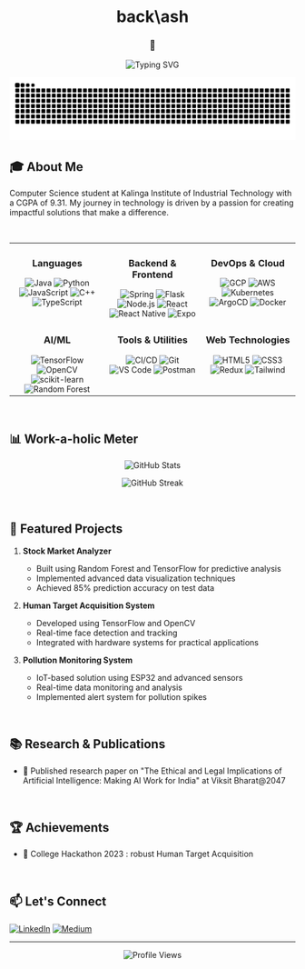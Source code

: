 <h1 align="center" > back\ash </h1>
<h3 align="center">🚀</h3>
<p align="center">
  <img src="https://readme-typing-svg.demolab.com?font=Fira+Code&pause=5&width=435&lines=Full+Stack+Developer;AI%2FML+Enthusiast;Problem+Solver;Innovation+Driver" alt="Typing SVG" />
</p>
<!-- Snake Animation -->
<div align="center">
  <img src="https://raw.githubusercontent.com/kaushikjadhav01/kaushikjadhav01/output/github-contribution-grid-snake.svg" alt="snake animation" />
</div>

<h2>🎓 About Me</h2>
<p>Computer Science student at Kalinga Institute of Industrial Technology with a CGPA of 9.31. My journey in technology is driven by a passion for creating impactful solutions that make a difference.</p>
<br><table>
  <tr>
    <td valign="top" width="33%">
    <h3 align="center">Languages</h3>
    <div align="center">
      <img src="https://img.shields.io/badge/Java-%23ED8B00.svg?style=flat-square&logo=java&logoColor=white" alt="Java" />
      <img src="https://img.shields.io/badge/Python-%233776AB.svg?style=flat-square&logo=python&logoColor=white" alt="Python" />
      <img src="https://img.shields.io/badge/JavaScript-%23F7DF1E.svg?style=flat-square&logo=javascript&logoColor=black" alt="JavaScript" />
      <img src="https://img.shields.io/badge/C++-%2300599C.svg?style=flat-square&logo=cplusplus&logoColor=white" alt="C++" />
      <img src="https://img.shields.io/badge/TypeScript-%23007ACC.svg?style=flat-square&logo=typescript&logoColor=white" alt="TypeScript" />
    </div>
    </td>
    <td valign="top" width="33%">
    <h3 align="center">Backend & Frontend</h3>
    <div align="center">
      <img src="https://img.shields.io/badge/Spring-%236DB33F.svg?style=flat-square&logo=spring&logoColor=white" alt="Spring" />
      <img src="https://img.shields.io/badge/Flask-%23000000.svg?style=flat-square&logo=flask&logoColor=white" alt="Flask" />
      <img src="https://img.shields.io/badge/Node.js-%23339933.svg?style=flat-square&logo=nodedotjs&logoColor=white" alt="Node.js" />
      <img src="https://img.shields.io/badge/React-%2361DAFB.svg?style=flat-square&logo=react&logoColor=black" alt="React" />
      <img src="https://img.shields.io/badge/React%20Native-%2361DAFB.svg?style=flat-square&logo=react&logoColor=black" alt="React Native" />
      <img src="https://img.shields.io/badge/Expo-%23000000.svg?style=flat-square&logo=expo&logoColor=white" alt="Expo" />
    </div>
    </td>
    <td valign="top" width="33%">
    <h3 align="center">DevOps & Cloud</h3>
    <div align="center">
      <img src="https://img.shields.io/badge/Google%20Cloud-%234285F4.svg?style=flat-square&logo=google-cloud&logoColor=white" alt="GCP" />
      <img src="https://img.shields.io/badge/AWS-%23FF9900.svg?style=flat-square&logo=amazon-aws&logoColor=white" alt="AWS" />
      <img src="https://img.shields.io/badge/Kubernetes-%23326CE5.svg?style=flat-square&logo=kubernetes&logoColor=white" alt="Kubernetes" />
      <img src="https://img.shields.io/badge/ArgoCD-%23EF7B4D.svg?style=flat-square&logo=argo&logoColor=white" alt="ArgoCD" />
      <img src="https://img.shields.io/badge/Docker-%232496ED.svg?style=flat-square&logo=docker&logoColor=white" alt="Docker" />
    </div>
    </td>
  </tr>
  <tr>
    <td valign="top" width="33%">
    <h3 align="center">AI/ML</h3>
    <div align="center">
      <img src="https://img.shields.io/badge/TensorFlow-%23FF6F00.svg?style=flat-square&logo=tensorflow&logoColor=white" alt="TensorFlow" />
      <img src="https://img.shields.io/badge/OpenCV-%235C3EE8.svg?style=flat-square&logo=opencv&logoColor=white" alt="OpenCV" />
      <img src="https://img.shields.io/badge/scikit--learn-%23F7931E.svg?style=flat-square&logo=scikit-learn&logoColor=white" alt="scikit-learn" />
      <img src="https://img.shields.io/badge/Random%20Forest-%234285F4.svg?style=flat-square" alt="Random Forest" />
    </div>
    </td>
    <td valign="top" width="33%">
    <h3 align="center">Tools & Utilities</h3>
    <div align="center">
      <img src="https://img.shields.io/badge/CI%2FCD-%23000000.svg?style=flat-square&logo=gitlab&logoColor=white" alt="CI/CD" />
      <img src="https://img.shields.io/badge/Git-%23F05032.svg?style=flat-square&logo=git&logoColor=white" alt="Git" />
      <img src="https://img.shields.io/badge/VS%20Code-%23007ACC.svg?style=flat-square&logo=visual-studio-code&logoColor=white" alt="VS Code" />
      <img src="https://img.shields.io/badge/Postman-%23FF6C37.svg?style=flat-square&logo=postman&logoColor=white" alt="Postman" />
    </div>
    </td>
    <td valign="top" width="33%">
    <h3 align="center">Web Technologies</h3>
    <div align="center">
      <img src="https://img.shields.io/badge/HTML5-%23E34F26.svg?style=flat-square&logo=html5&logoColor=white" alt="HTML5" />
      <img src="https://img.shields.io/badge/CSS3-%231572B6.svg?style=flat-square&logo=css3&logoColor=white" alt="CSS3" />
      <img src="https://img.shields.io/badge/Redux-%23764ABC.svg?style=flat-square&logo=redux&logoColor=white" alt="Redux" />
      <img src="https://img.shields.io/badge/Tailwind-%2338B2AC.svg?style=flat-square&logo=tailwind-css&logoColor=white" alt="Tailwind" />
    </div>
    </td>
  </tr>
</table>
<br><h2> 📊 Work-a-holic Meter </h2>
<p align="center">
<img src="https://github-readme-stats.vercel.app/api?username=akshansh-pandey&show_icons=true&theme=radical" alt="GitHub Stats" />
</p>

<p align="center">
<img src="https://github-readme-streak-stats.herokuapp.com/?user=akshansh-pandey&theme=radical" alt="GitHub Streak" />
</p>

<br><h2> 🎯 Featured Projects</h2>

1. **Stock Market Analyzer**
   - Built using Random Forest and TensorFlow for predictive analysis
   - Implemented advanced data visualization techniques
   - Achieved 85% prediction accuracy on test data

2. **Human Target Acquisition System**
   - Developed using TensorFlow and OpenCV
   - Real-time face detection and tracking
   - Integrated with hardware systems for practical applications

3. **Pollution Monitoring System**
   - IoT-based solution using ESP32 and advanced sensors
   - Real-time data monitoring and analysis
   - Implemented alert system for pollution spikes

<br><h2> 📚 Research & Publications</h2>

- 🔬 Published research paper on "The Ethical and Legal Implications of Artificial Intelligence: Making AI Work for India" at Viksit Bharat@2047

<br><h2>  🏆 Achievements </h2>

- 🎯 College Hackathon 2023 : robust Human Target Acquisition 

<br><h2>  📫 Let's Connect </h2>

<p align="left">
<a href="your-linkedin-url" target="blank"><img align="center" src="https://raw.githubusercontent.com/rahuldkjain/github-profile-readme-generator/master/src/images/icons/Social/linked-in-alt.svg" alt="LinkedIn" height="30" width="40" /></a>
<a href="your-medium-url" target="blank"><img align="center" src="https://raw.githubusercontent.com/rahuldkjain/github-profile-readme-generator/master/src/images/icons/Social/medium.svg" alt="Medium" height="30" width="40" /></a>
</p>

---

<p align="center">
  <img src="https://komarev.com/ghpvc/?username=akshansh-pandey&label=Profile%20views&color=0e75b6&style=flat" alt="Profile Views" />
</p>

